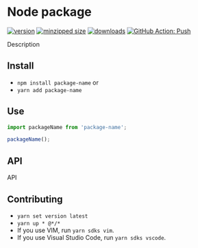 # Node package

[![version](https://img.shields.io/npm/v/PACKAGE-NAME.svg)](https://www.npmjs.com/package/PACKAGE-NAME)
[![minzipped size](https://img.shields.io/bundlephobia/minzip/PACKAGE-NAME.svg)](https://www.npmjs.com/package/PACKAGE-NAME)
[![downloads](https://img.shields.io/npm/dt/PACKAGE-NAME.svg)](https://www.npmjs.com/package/PACKAGE-NAME)
[![GitHub Action: Push](https://github.com/CharlesStover/PACKAGE-NAME/actions/workflows/push.yml/badge.svg)](https://github.com/CharlesStover/PACKAGE-NAME/actions/workflows/push.yml)

Description

## Install

- `npm install package-name` or
- `yarn add package-name`

## Use

```javascript
import packageName from 'package-name';

packageName();
```

## API

API

## Contributing

- `yarn set version latest`
- `yarn up * @*/*`
- If you use VIM, run `yarn sdks vim`.
- If you use Visual Studio Code, run `yarn sdks vscode`.
